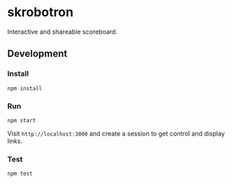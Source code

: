 # skrobotron
Interactive and shareable scoreboard.

## Development

### Install

```
npm install
```

### Run

```
npm start
```

Visit `http://localhost:3000` and create a session to get control and display links.

### Test

```
npm test
```
